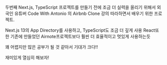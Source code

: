 두번째 Next.js, TypeScript 프로젝트를 만들기 전에 조금 더 실력을 올리기 위해서
외국인 유튜버 Code With Antonio 의 Airbnb Clone 강의 따라하면서 배우기 위한 프로젝트.

Next.js 13의 App Directory를 사용하고, TypeScript도 조금 더 깊게 사용
React또한 기존에 만들었던 Airnote프로젝트보다 훨씬 더 효율적이고 멋있게 사용하는듯

꽤 어렵지만 많은 공부가 될 것 같아서 기대가 크다!!

재미있게 열심히 해보자!


